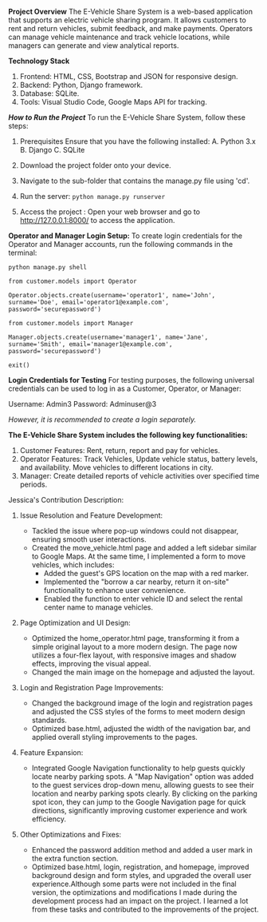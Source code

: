 **Project Overview**
The E-Vehicle Share System is a web-based application that supports an electric vehicle sharing program. It allows customers to rent and return vehicles, submit feedback, and make payments. Operators can manage vehicle maintenance and track vehicle locations, while managers can generate and view analytical reports.

**Technology Stack**
1. Frontend: HTML, CSS, Bootstrap and JSON for responsive design.
2. Backend: Python, Django framework.
3. Database: SQLite.
4. Tools: Visual Studio Code, Google Maps API for tracking.

_**How to Run the Project**_
To run the E-Vehicle Share System, follow these steps:

1. Prerequisites
Ensure that you have the following installed:
A. Python 3.x
B. Django
C. SQLite

2. Download the project folder onto your device.
3. Navigate to the sub-folder that contains the manage.py file using 'cd'.
4. Run the server: `python manage.py runserver`
5. Access the project : Open your web browser and go to http://127.0.0.1:8000/ to access the application.

**Operator and Manager Login Setup:**
To create login credentials for the Operator and Manager accounts, run the following commands in the terminal:

`python manage.py shell`

`from customer.models import Operator`

`Operator.objects.create(username='operator1', name='John', surname='Doe', email='operator1@example.com', password='securepassword')`

`from customer.models import Manager`

`Manager.objects.create(username='manager1', name='Jane', surname='Smith', email='manager1@example.com', password='securepassword')`

`exit()`



**Login Credentials for Testing**
For testing purposes, the following universal credentials can be used to log in as a Customer, Operator, or Manager:

Username: Admin3
Password: Adminuser@3

_However, it is recommended to create a login separately._


**The E-Vehicle Share System includes the following key functionalities:**

1. Customer Features: Rent, return, report and pay for vehicles. 
2. Operator Features: Track Vehicles, Update vehicle status, battery levels, and availability. Move vehicles to different locations in city.
3. Manager: Create detailed reports of vehicle activities over specified time periods.
   
Jessica's Contribution Description:

1. Issue Resolution and Feature Development:
   - Tackled the issue where pop-up windows could not disappear, ensuring smooth user interactions.
   - Created the move_vehicle.html page and added a left sidebar similar to Google Maps. At the same time, I implemented a form to move vehicles, which includes:
     - Added the guest's GPS location on the map with a red marker.
     - Implemented the "borrow a car nearby, return it on-site" functionality to enhance user convenience.
     - Enabled the function to enter vehicle ID and select the rental center name to manage vehicles.

2. Page Optimization and UI Design:
   - Optimized the home_operator.html page, transforming it from a simple original layout to a more modern design. The page now utilizes a four-flex layout, with responsive images and shadow effects, improving the visual appeal.
   - Changed the main image on the homepage and adjusted the layout.

3. Login and Registration Page Improvements:
   - Changed the background image of the login and registration pages and adjusted the CSS styles of the forms to meet modern design standards.
   - Optimized base.html, adjusted the width of the navigation bar, and applied overall styling improvements to the pages.

4. Feature Expansion:
   - Integrated Google Navigation functionality to help guests quickly locate nearby parking spots. A "Map Navigation" option was added to the guest services drop-down menu, allowing guests to see their location and nearby parking spots clearly. By clicking on the parking spot icon, they can jump to the Google Navigation page for quick directions, significantly improving customer experience and work efficiency.

5. Other Optimizations and Fixes:
   - Enhanced the password addition method and added a user mark in the extra function section.
   - Optimized base.html, login, registration, and homepage, improved background design and form styles, and upgraded the overall user experience.Although some parts were not included in the final version, the optimizations and modifications I made during the development process had an impact on the project. I learned a lot from these tasks and contributed to the improvements of the project.
